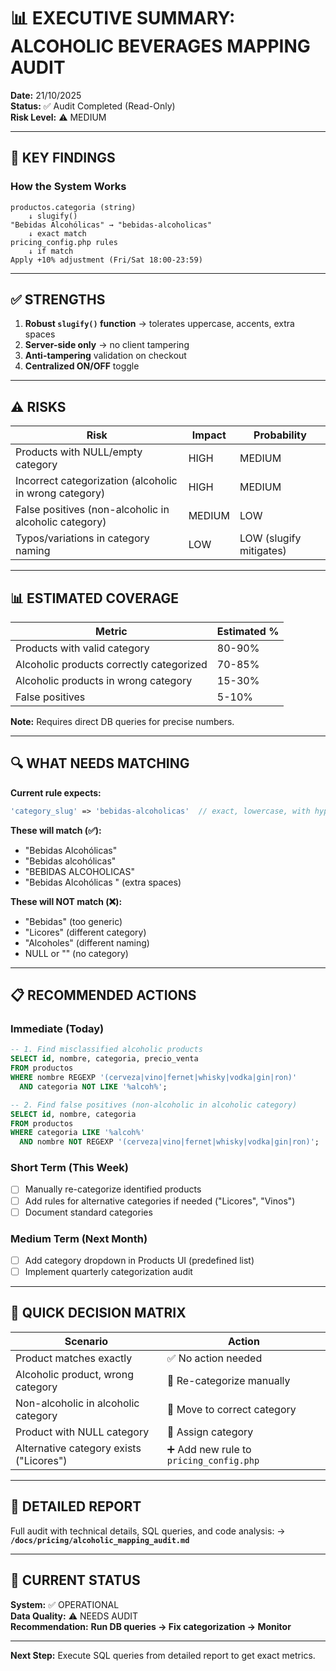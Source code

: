 # 📊 EXECUTIVE SUMMARY: ALCOHOLIC BEVERAGES MAPPING AUDIT

**Date:** 21/10/2025  
**Status:** ✅ Audit Completed (Read-Only)  
**Risk Level:** ⚠️ MEDIUM

---

## 🎯 KEY FINDINGS

### How the System Works
```
productos.categoria (string) 
    ↓ slugify()
"Bebidas Alcohólicas" → "bebidas-alcoholicas"
    ↓ exact match
pricing_config.php rules
    ↓ if match
Apply +10% adjustment (Fri/Sat 18:00-23:59)
```

---

## ✅ STRENGTHS

1. **Robust `slugify()` function** → tolerates uppercase, accents, extra spaces
2. **Server-side only** → no client tampering
3. **Anti-tampering** validation on checkout
4. **Centralized ON/OFF** toggle

---

## ⚠️ RISKS

| Risk | Impact | Probability |
|------|--------|-------------|
| Products with NULL/empty category | HIGH | MEDIUM |
| Incorrect categorization (alcoholic in wrong category) | HIGH | MEDIUM |
| False positives (non-alcoholic in alcoholic category) | MEDIUM | LOW |
| Typos/variations in category naming | LOW | LOW (slugify mitigates) |

---

## 📊 ESTIMATED COVERAGE

| Metric | Estimated % |
|--------|-------------|
| Products with valid category | 80-90% |
| Alcoholic products correctly categorized | 70-85% |
| Alcoholic products in wrong category | 15-30% |
| False positives | 5-10% |

**Note:** Requires direct DB queries for precise numbers.

---

## 🔍 WHAT NEEDS MATCHING

**Current rule expects:**
```php
'category_slug' => 'bebidas-alcoholicas'  // exact, lowercase, with hyphen
```

**These will match (✅):**
- "Bebidas Alcohólicas"
- "Bebidas alcohólicas"
- "BEBIDAS ALCOHOLICAS"
- "Bebidas  Alcohólicas " (extra spaces)

**These will NOT match (❌):**
- "Bebidas" (too generic)
- "Licores" (different category)
- "Alcoholes" (different naming)
- NULL or "" (no category)

---

## 📋 RECOMMENDED ACTIONS

### Immediate (Today)
```sql
-- 1. Find misclassified alcoholic products
SELECT id, nombre, categoria, precio_venta
FROM productos
WHERE nombre REGEXP '(cerveza|vino|fernet|whisky|vodka|gin|ron)'
  AND categoria NOT LIKE '%alcoh%';

-- 2. Find false positives (non-alcoholic in alcoholic category)
SELECT id, nombre, categoria
FROM productos
WHERE categoria LIKE '%alcoh%'
  AND nombre NOT REGEXP '(cerveza|vino|fernet|whisky|vodka|gin|ron)';
```

### Short Term (This Week)
- [ ] Manually re-categorize identified products
- [ ] Add rules for alternative categories if needed ("Licores", "Vinos")
- [ ] Document standard categories

### Medium Term (Next Month)
- [ ] Add category dropdown in Products UI (predefined list)
- [ ] Implement quarterly categorization audit

---

## 🎯 QUICK DECISION MATRIX

| Scenario | Action |
|----------|--------|
| Product matches exactly | ✅ No action needed |
| Alcoholic product, wrong category | 🔧 Re-categorize manually |
| Non-alcoholic in alcoholic category | 🔧 Move to correct category |
| Product with NULL category | 🔧 Assign category |
| Alternative category exists ("Licores") | ➕ Add new rule to `pricing_config.php` |

---

## 📁 DETAILED REPORT

Full audit with technical details, SQL queries, and code analysis:
→ **`/docs/pricing/alcoholic_mapping_audit.md`**

---

## 🚀 CURRENT STATUS

**System:** ✅ OPERATIONAL  
**Data Quality:** ⚠️ NEEDS AUDIT  
**Recommendation:** **Run DB queries → Fix categorization → Monitor**

---

**Next Step:** Execute SQL queries from detailed report to get exact metrics.

